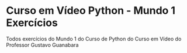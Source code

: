 # Curso em Vídeo Python - Mundo 1 Exercícios 
 Todos exercícios do Mundo 1 do Curso de Python do Curso em Vídeo do Professor Gustavo Guanabara
